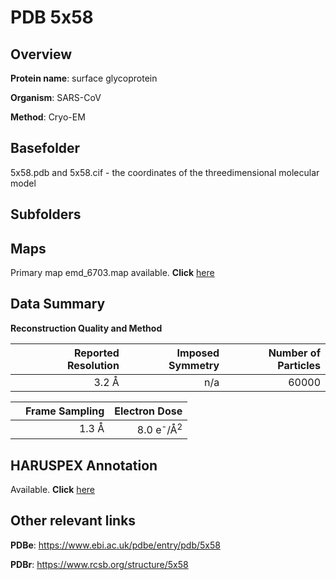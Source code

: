 # PDB 5x58

## Overview

**Protein name**: surface glycoprotein

**Organism**: SARS-CoV

**Method**: Cryo-EM

## Basefolder

5x58.pdb and 5x58.cif - the coordinates of the threedimensional molecular model

## Subfolders









## Maps

Primary map emd_6703.map available. **Click** [here](ftp://ftp.wwpdb.org/pub/emdb/structures/EMD-6703/map/) 

## Data Summary
**Reconstruction Quality and Method**

|   | Reported Resolution | Imposed Symmetry | Number of Particles |
|---|-------------:|----------------:|--------------:|
|   |3.2 Å|n/a|60000|

|   | Frame Sampling | Electron Dose |
|---|-------------:|----------------:|
|   |1.3 Å|8.0 e<sup>-</sup>/Å<sup>2</sup>|

## HARUSPEX Annotation

Available. **Click** [here](https://zenodo.org/record/3820137)

## Other relevant links 
**PDBe**:  https://www.ebi.ac.uk/pdbe/entry/pdb/5x58
 
**PDBr**: https://www.rcsb.org/structure/5x58 
